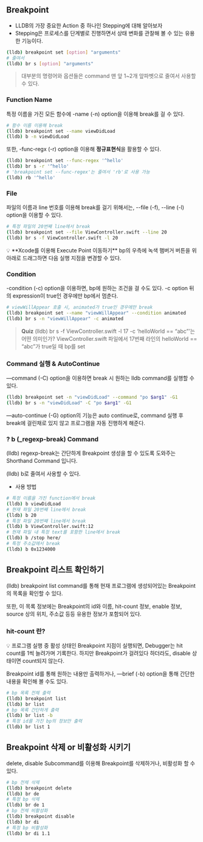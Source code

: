 ## Breakpoint

- LLDB의 가장 중요한 Action 중 하나인 Stepping에 대해 알아보자
- Stepping은 프로세스를 단계별로 진행하면서 상태 변화를 관찰해 볼 수 있는 유용한 기능이다.

```bash
(lldb) breakpoint set [option] "arguments"
# 줄여서
(lldb) br s [option] "arguments"
```

> 대부분의 명령어와 옵션들은 command 맨 앞 1~2개 앞파벳으로 줄여서 사용할 수 있다.
> 

### Function Name

특정 이름을 가진 모든 함수에 -name (-n) option을 이용해 break를 걸 수 있다.

```bash
# 함수 이름 이용해 break
(lldb) breakpoint set --name viewDidLoad
(lldb) b -n viewDidLoad
```

또한, -func-regx (-r) option을 이용해 **정규표현식**을 활용할 수 있다.

```bash
(lldb) breakpoint set --func-regex '^hello'
(lldb) br s -r '^hello'
# 'breakpoint set --func-regex'는 줄여서 'rb'로 사용 가능
(lldb) rb '^hello'
```

### File

파일의 이름과 line 번호를 이용해 break를 걸기 위해서는, --file (-f), --line (-l) option을 이용할 수 있다.

```bash
# 특정 파일의 20번째 line에서 break
(lldb) breakpoint set --file ViewController.swift --line 20
(lldb) br s -f ViewController.swift -l 20
```

<aside>
💡 **Xcode를 이용해 Execute Point 이동하기**
bp의 우측에 녹색 햄버거 버튼을 위 아래로 드래그하면 다음 실행 지점을 변경할 수 있다.

</aside>

### Condition

-condition (-c) option을 이용하면, bp에 원하는 조건을 걸 수도 있다. -c option 뒤의 expression이 true인 경우에만 bp에서 멈춘다.

```bash
# viewWillAppear 호출 시, animated가 true인 경우에만 break
(lldb) breakpoint set --name "viewWillAppear" --condition animated
(lldb) br s -n "viewWillAppear" -c animated
```

> **Quiz**
(lldb) br s -f ViewController.swift -l 17 -c ‘helloWorld == “abc”’는 어떤 의미인가?
ViewController.swift 파일에서 17번째 라인의 helloWorld == “abc”가 true일 때 bp를 set
> 

### Command 실행 & AutoContinue

—command (-C) option을 이용하면 break 시 원하는 lldb command를 실행할 수 있다.

```bash
(lldb) breakpoint set -n "viewDidLoad" --command "po $arg1" -G1
(lldb) br s -n "viewDidLoad" -C "po $arg1" -G1
```

—auto-continue (-G) option의 기능은 auto continue로, command 실행 후 break에 걸린채로 있지 않고 프로그램을 자동 진행하게 해준다.

### ? b (_regexp-break) Command

(lldb) regexp-break는 간단하게 Breakpoint 생성을 할 수 있도록 도와주는 Shorthand Command 입니다.

(lldb) b로 줄여서 사용할 수 있다.

- 사용 방법

```bash
# 특정 이름을 가진 function에서 break
(lldb) b viewDidLoad
# 현재 파일 20번째 line에서 break
(lldb) b 20
# 특정 파일 20번째 line에서 break
(lldb) b ViewController.swift:12
# 현재 파일 내 특정 text를 포함한 line에서 break
(lldb) b /stop here/
# 특정 주소값에서 break
(lldb) b 0x1234000
```

## Breakpoint 리스트 확인하기

(lldb) breakpoint list command를 통해 현재 프로그램에 생성되어있는 Breakpoint의 목록을 확인할 수 있다. 

또한, 이 목록 정보에는 Breakpoint의 id와 이름, hit-count 정보, enable 정보, source 상의 위치, 주소값 등등 유용한 정보가 포함되어 있다.

### hit-count 란?

<aside>
💡 프로그램 실행 중 활성 상태인 Breakpoint 지점이 실행되면, Debugger는 hit count를 1씩 늘려가며 기록한다.
하지만 Breakpoint가 걸려있다 하더라도, disable 상태이면 count되지 않는다.

</aside>

Breakpoint id를 통해 원하는 내용만 출력하거나, —brief (-b) option을 통해 간단한 내용을 확인해 볼 수도 있다.

```bash
# bp 목록 전체 출력
(lldb) breakpoint list
(lldb) br list
# bp 목록 간단하게 출력
(lldb) br list -b
# 특정 id를 가진 bp의 정보만 출력
(lldb) br list 1
```

## Breakpoint 삭제 or 비활성화 시키기

delete, disable Subcommand를 이용해 Breakpoint를 삭제하거나, 비활성화 할 수 있다.

```bash
# bp 전체 삭제
(lldb) breakpoint delete
(lldb) br de
# 특정 bp 삭제
(lldb) br de 1
# bp 전체 비활성화
(lldb) breakpoint disable
(lldb) br di
# 특정 bp 비활성화
(lldb) br di 1.1
```

